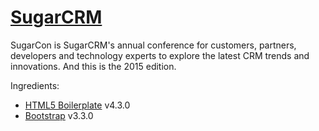 # [SugarCRM](http://sugarcon.sugarcrm.com)

SugarCon is SugarCRM's annual conference for customers, partners, developers and technology experts to explore the latest CRM trends and innovations. And this is the 2015 edition.

Ingredients:

* [HTML5 Boilerplate](http://html5boilerplate.com) v4.3.0
* [Bootstrap](http://getbootstrap.com) v3.3.0
